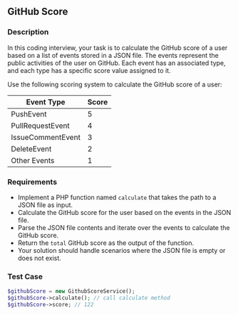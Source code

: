 ## GitHub Score

### Description

In this coding interview, your task is to calculate the GitHub score of a user based on a list of events stored in a JSON file. The events represent the public activities of the user on GitHub. Each event has an associated type, and each type has a specific score value assigned to it.

Use the following scoring system to calculate the GitHub score of a user:

| Event Type        | Score |
|-------------------|-------|
| PushEvent         | 5     |
| PullRequestEvent  | 4     |
| IssueCommentEvent | 3     |
| DeleteEvent       | 2     |
| Other Events      | 1     |

### Requirements

- Implement a PHP function named `calculate` that takes the path to a JSON file as input.
- Calculate the GitHub score for the user based on the events in the JSON file.
- Parse the JSON file contents and iterate over the events to calculate the GitHub score.
- Return the `total` GitHub score as the output of the function.
- Your solution should handle scenarios where the JSON file is empty or does not exist.

### Test Case

```php
$githubScore = new GithubScoreService();
$githubScore->calculate(); // call calculate method
$githubScore->score; // 122
```
